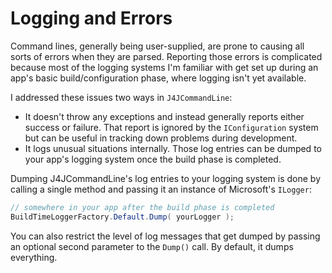 # Logging and Errors

Command lines, generally being user-supplied, are prone to causing all sorts of errors when they are parsed. Reporting those errors is complicated because most of the logging systems I'm familiar with get set up during an app's basic build/configuration phase, where logging isn't yet available.

I addressed these issues two ways in `J4JCommandLine`:

- It doesn't throw any exceptions and instead generally reports either success or failure. That report is ignored by the `IConfiguration` system but can be useful in tracking down problems during development.
- It logs unusual situations internally. Those log entries can be dumped to your app's logging system once the build phase is completed.

Dumping J4JCommandLine's log entries to your logging system is done by calling a single method and passing it an instance of Microsoft's `ILogger`:

```c#
// somewhere in your app after the build phase is completed
BuildTimeLoggerFactory.Default.Dump( yourLogger );
```

You can also restrict the level of log messages that get dumped by passing an optional second parameter to the `Dump()` call. By default, it dumps everything.
